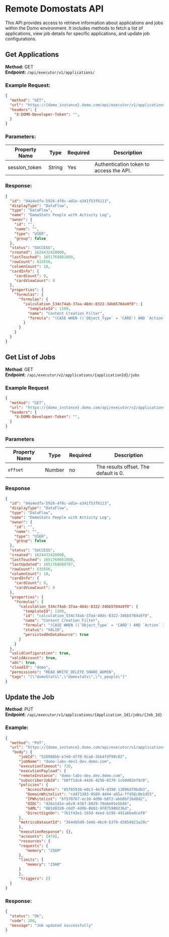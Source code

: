 # Remote Domostats API

This API provides access to retrieve information about applications and jobs within the Domo environment. It includes methods to fetch a list of applications, view job details for specific applications, and update job configurations.

## Get Applications

**Method:** GET  
**Endpoint:** `/api/executor/v1/applications/`

### Example Request:
```json
{
  "method": "GET",
  "url": "https://{domo_instance}.domo.com/api/executor/v1/applications/",
  "headers": {
    "X-DOMO-Developer-Token": "",
  }
}
```

### Parameters:
| Property Name       | Type           | Required   | Description                                                                 |
| ------------------- | -------------- | ---------- | --------------------------------------------------------------------------- |
| session_token       | String         | Yes        | Authentication token to access the API.                                    |

### Response:

```json
{
  "id": "94a4edfa-5926-4f0c-ad1e-a341f53f6113",
  "displayType": "DataFlow",
  "type": "DataFlow",
  "name": "DomoStats People with Activity Log",
  "owner": {
    "id": "",
    "name": "",
    "type": "USER",
    "group": false
  },
  "status": "SUCCESS",
  "created": 1624432428000,
  "lastTouched": 1651769881000,
  "rowCount": 833556,
  "columnCount": 18,
  "cardInfo": {
    "cardCount": 9,
    "cardViewCount": 0
  },
  "properties": {
    "formulas": {
      "formulas": {
        "calculation_534c74ab-37aa-48dc-8322-34bb5784a9f0": {
          "templateId": 1109,
          "name": "Content Creation Filter",
          "formula": "(CASE WHEN ((`Object_Type` = 'CARD') AND `Action` IN ('CREATED', 'UPDATED', 'ADDED', 'DUPLICATED', 'SHARED')) THEN 1 ELSE 0 END)"
        }
      }
    }
  }
}
```

## Get List of Jobs

**Method**: GET  
**Endpoint**: `/api/executor/v2/applications/{applicationId}/jobs`

### Example Request

```json
{
  "method": "GET",
  "url": "https://{domo_instance}.domo.com/api/executor/v2/applications/50e7230f-d2f2-42e2-a208-d94c8ae9f64c/jobs?offset=0",
  "headers": {
    "X-DOMO-Developer-Token": "",
  }
}
```

### **Parameters**

| Property Name | Type | Required | Description |
| ------------- | -------------------------- | ----------------- | --------------------------------------------------------------------------------------------- |
| `offset` | Number | no | The results offset. The default is 0. |

### **Response**
```json
{
  "id": "94a4edfa-5926-4f0c-ad1e-a341f53f6113",
  "displayType": "DataFlow",
  "type": "DataFlow",
  "name": "DomoStats People with Activity Log",
  "owner": {
    "id": "",
    "name": "",
    "type": "USER",
    "group": false
  },
  "status": "SUCCESS",
  "created": 1624432428000,
  "lastTouched": 1651769881000,
  "lastUpdated": 1651769880787,
  "rowCount": 833556,
  "columnCount": 18,
  "cardInfo": {
    "cardCount": 9,
    "cardViewCount": 0
  },
  "properties": {
    "formulas": {
      "calculation_534c74ab-37aa-48dc-8322-34bb5784a9f0": {
        "templateId": 1109,
        "id": "calculation_534c74ab-37aa-48dc-8322-34bb5784a9f0",
        "name": "Content Creation Filter",
        "formula": "(CASE WHEN ((`Object_Type` = 'CARD') AND `Action` IN ('CREATED', 'UPDATED’, ‘ADDED’, ‘DUPLICATED’, ‘SHARED')) THEN 1 WHEN ((`Object_Type` = 'DRILL_VIEW') AND (`Action` = 'ADD_DRILL_VIEW')) THEN 1 ...",
        "status": "VALID",
        "persistedOnDataSource": true
      }
    }
  },
  "validConfiguration": true,
  "validAccount": true,
  "adc": true,
  "cloudId": "domo",
  "permissions": "READ_WRITE_DELETE_SHARE_ADMIN",
  "tags": "[\"domoStats\",\"domostats\",\"c_people\"]"
}
```

## Update the Job

**Method**: PUT  
**Endpoint**: `/api/executor/v1/applications/{Application_Id}/jobs/{Job_Id}`  

### Example:
```json
{
  "method": "PUT",
  "url": "https://{domo_instance}.domo.com/api/executor/v1/applications/{Application_Id}/jobs/{Job_Id}",
   "body": {
      "jobId": "526906bb-e7e0-4f70-9ca0-3bb4fdf99c82",
      "jobName": "domo-labs-dev2.dev.domo.com",
      "executionTimeout": 720,
      "executionPayload": {
      "remoteInstance": "domo-labs-dev.dev.domo.com",
      "subscriberJobId": "b8ff1dc6-4426-4256-8176-1cb9482e79c0",
      "policies": {
         "AccessTokens": "85f65936-e0c3-4e74-8398-13096df9bdb3",
         "DomainWhitelist": "cd473383-9589-4d44-a85a-ffd58c0b1d55",
         "IPWhitelist": "6f570767-ec10-4d9b-b0f2-abb0bf1bd8d2",
         "OIDC": "d26a1d1e-a6c0-4367-b929-70a6e01e5b46",
         "SAML": "081d8320-c6df-4d0b-8802-97875989236d",
         "DirectSignOn": "7b1f43e1-165d-4eed-b195-491a6bedcef0"
      },
      "metricsDatasetId": "2644b5d0-344b-4bc0-b379-d3854923a29c"
      },
      "executionResponse": {},
      "accounts": [479],
      "resources": {
      "requests": {
         "memory": "256M"
      },
      "limits": {
         "memory": "256M"
      }
      },
      "triggers": []
  }
}
```

### Response:
```json
{
  "status": "OK",
  "code": 200,
  "message": "Job updated successfully"
}
```